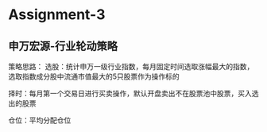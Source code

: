 # Assignment-3
申万宏源-行业轮动策略
--------------------
策略思路：
选股：统计申万一级行业指数，每月固定时间选取涨幅最大的指数，选取指数成分股中流通市值最大的5只股票作为操作标的

择时：每月第一个交易日进行买卖操作，默认开盘卖出不在股票池中股票，买入选出的股票

仓位：平均分配仓位
